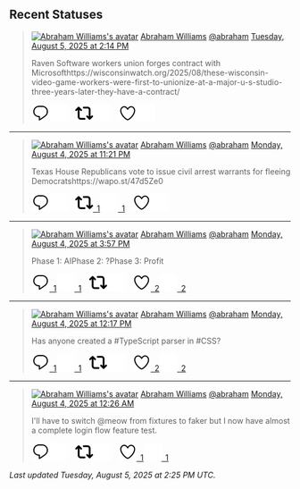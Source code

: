 ## Recent Statuses

> <a href="https://indieweb.social/@abraham"><img alt="Abraham Williams's avatar" src="https://cdn.masto.host/indiewebsocial/accounts/avatars/109/292/540/382/343/163/original/d00f2e03ce9c85b1.jpg" height="24" width="24" ></a> [Abraham Williams](https://indieweb.social/@abraham) [@abraham](https://indieweb.social/@abraham) [Tuesday, August 5, 2025 at 2:14 PM](https://indieweb.social/@abraham/114976574506221566)
>
> Raven Software workers union forges contract with Microsofthttps://wisconsinwatch.org/2025/08/these-wisconsin-video-game-workers-were-first-to-unionize-at-a-major-u-s-studio-three-years-later-they-have-a-contract/
>
> [![Reply](./images/reply_light.svg#gh-light-mode-only "Reply")](https://indieweb.social/@abraham/114976574506221566#gh-light-mode-only)[![Reply](./images/reply.svg#gh-dark-mode-only "Reply")](https://indieweb.social/@abraham/114976574506221566#gh-dark-mode-only)&emsp;[![Boost](./images/retweet_light.svg#gh-light-mode-only "Boost")](https://indieweb.social/@abraham/114976574506221566#gh-light-mode-only)[![Boost](./images/retweet.svg#gh-dark-mode-only "Boost")](https://indieweb.social/@abraham/114976574506221566#gh-dark-mode-only)&emsp;[![Favorite](./images/like_light.svg#gh-light-mode-only "Favorite")](https://indieweb.social/@abraham/114976574506221566#gh-light-mode-only)[![Favorite](./images/like.svg#gh-dark-mode-only "Favorite")](https://indieweb.social/@abraham/114976574506221566#gh-dark-mode-only)


---

> <a href="https://indieweb.social/@abraham"><img alt="Abraham Williams's avatar" src="https://cdn.masto.host/indiewebsocial/accounts/avatars/109/292/540/382/343/163/original/d00f2e03ce9c85b1.jpg" height="24" width="24" ></a> [Abraham Williams](https://indieweb.social/@abraham) [@abraham](https://indieweb.social/@abraham) [Monday, August 4, 2025 at 11:21 PM](https://indieweb.social/@abraham/114973059632944131)
>
> Texas House Republicans vote to issue civil arrest warrants for fleeing Democratshttps://wapo.st/47d5Ze0
>
> [![Reply](./images/reply_light.svg#gh-light-mode-only "Reply")](https://indieweb.social/@abraham/114973059632944131#gh-light-mode-only)[![Reply](./images/reply.svg#gh-dark-mode-only "Reply")](https://indieweb.social/@abraham/114973059632944131#gh-dark-mode-only)&emsp;[![Boost](./images/retweet_light.svg#gh-light-mode-only "Boost")&ensp;1](https://indieweb.social/@abraham/114973059632944131#gh-light-mode-only)[![Boost](./images/retweet.svg#gh-dark-mode-only "Boost")&ensp;1](https://indieweb.social/@abraham/114973059632944131#gh-dark-mode-only)&emsp;[![Favorite](./images/like_light.svg#gh-light-mode-only "Favorite")](https://indieweb.social/@abraham/114973059632944131#gh-light-mode-only)[![Favorite](./images/like.svg#gh-dark-mode-only "Favorite")](https://indieweb.social/@abraham/114973059632944131#gh-dark-mode-only)


---

> <a href="https://indieweb.social/@abraham"><img alt="Abraham Williams's avatar" src="https://cdn.masto.host/indiewebsocial/accounts/avatars/109/292/540/382/343/163/original/d00f2e03ce9c85b1.jpg" height="24" width="24" ></a> [Abraham Williams](https://indieweb.social/@abraham) [@abraham](https://indieweb.social/@abraham) [Monday, August 4, 2025 at 3:57 PM](https://indieweb.social/@abraham/114971316865578240)
>
> Phase 1: AIPhase 2: ?Phase 3: Profit
>
> [![Reply](./images/reply_light.svg#gh-light-mode-only "Reply")&ensp;1](https://indieweb.social/@abraham/114971316865578240#gh-light-mode-only)[![Reply](./images/reply.svg#gh-dark-mode-only "Reply")&ensp;1](https://indieweb.social/@abraham/114971316865578240#gh-dark-mode-only)&emsp;[![Boost](./images/retweet_light.svg#gh-light-mode-only "Boost")](https://indieweb.social/@abraham/114971316865578240#gh-light-mode-only)[![Boost](./images/retweet.svg#gh-dark-mode-only "Boost")](https://indieweb.social/@abraham/114971316865578240#gh-dark-mode-only)&emsp;[![Favorite](./images/like_light.svg#gh-light-mode-only "Favorite")&ensp;2](https://indieweb.social/@abraham/114971316865578240#gh-light-mode-only)[![Favorite](./images/like.svg#gh-dark-mode-only "Favorite")&ensp;2](https://indieweb.social/@abraham/114971316865578240#gh-dark-mode-only)


---

> <a href="https://indieweb.social/@abraham"><img alt="Abraham Williams's avatar" src="https://cdn.masto.host/indiewebsocial/accounts/avatars/109/292/540/382/343/163/original/d00f2e03ce9c85b1.jpg" height="24" width="24" ></a> [Abraham Williams](https://indieweb.social/@abraham) [@abraham](https://indieweb.social/@abraham) [Monday, August 4, 2025 at 12:17 PM](https://indieweb.social/@abraham/114970451773451885)
>
> Has anyone created a #TypeScript parser in #CSS?
>
> [![Reply](./images/reply_light.svg#gh-light-mode-only "Reply")&ensp;1](https://indieweb.social/@abraham/114970451773451885#gh-light-mode-only)[![Reply](./images/reply.svg#gh-dark-mode-only "Reply")&ensp;1](https://indieweb.social/@abraham/114970451773451885#gh-dark-mode-only)&emsp;[![Boost](./images/retweet_light.svg#gh-light-mode-only "Boost")](https://indieweb.social/@abraham/114970451773451885#gh-light-mode-only)[![Boost](./images/retweet.svg#gh-dark-mode-only "Boost")](https://indieweb.social/@abraham/114970451773451885#gh-dark-mode-only)&emsp;[![Favorite](./images/like_light.svg#gh-light-mode-only "Favorite")&ensp;2](https://indieweb.social/@abraham/114970451773451885#gh-light-mode-only)[![Favorite](./images/like.svg#gh-dark-mode-only "Favorite")&ensp;2](https://indieweb.social/@abraham/114970451773451885#gh-dark-mode-only)


---

> <a href="https://indieweb.social/@abraham"><img alt="Abraham Williams's avatar" src="https://cdn.masto.host/indiewebsocial/accounts/avatars/109/292/540/382/343/163/original/d00f2e03ce9c85b1.jpg" height="24" width="24" ></a> [Abraham Williams](https://indieweb.social/@abraham) [@abraham](https://indieweb.social/@abraham) [Monday, August 4, 2025 at 12:26 AM](https://indieweb.social/@abraham/114967653900603817)
>
> I&#39;ll have to switch @meow from fixtures to faker but I now have almost a complete login flow feature test.
>
> [![Reply](./images/reply_light.svg#gh-light-mode-only "Reply")](https://indieweb.social/@abraham/114967653900603817#gh-light-mode-only)[![Reply](./images/reply.svg#gh-dark-mode-only "Reply")](https://indieweb.social/@abraham/114967653900603817#gh-dark-mode-only)&emsp;[![Boost](./images/retweet_light.svg#gh-light-mode-only "Boost")](https://indieweb.social/@abraham/114967653900603817#gh-light-mode-only)[![Boost](./images/retweet.svg#gh-dark-mode-only "Boost")](https://indieweb.social/@abraham/114967653900603817#gh-dark-mode-only)&emsp;[![Favorite](./images/like_light.svg#gh-light-mode-only "Favorite")&ensp;1](https://indieweb.social/@abraham/114967653900603817#gh-light-mode-only)[![Favorite](./images/like.svg#gh-dark-mode-only "Favorite")&ensp;1](https://indieweb.social/@abraham/114967653900603817#gh-dark-mode-only)


_Last updated Tuesday, August 5, 2025 at 2:25 PM UTC._
